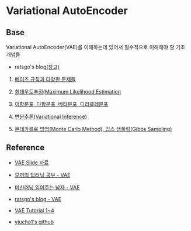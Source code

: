 # Variational AutoEncoder

## Base
Variational AutoEncoder(VAE)를 이해하는데 있어서 필수적으로 이해해야 할 기초 개념들
  - ratsgo's blog[(참고)](https://ratsgo.github.io/)
 
1. [베이즈 규칙과 다양한 문제들](https://ratsgo.github.io/statistics/2017/07/01/bayes/) 
 
2. [최대우도추정(Maximum Likelihood Estimation](https://ratsgo.github.io/statistics/2017/09/23/MLE/)

3. [이항분포, 다항분포, 베타분포, 디리클레분포](https://ratsgo.github.io/statistics/2017/05/28/binomial/)

4. [변분추론(Variational Inference)](https://ratsgo.github.io/generative%20model/2017/12/19/vi/)

5. [몬테카를로 방법(Monte Carlo Method), 깁스 샘플링(Gibbs Sampling)](https://ratsgo.github.io/statistics/2017/05/31/gibbs/)

## Reference

- [VAE Slide 자료](https://www.slideshare.net/ssuser06e0c5/variational-autoencoder-76552518)

- [모끼의 딥러닝 공부 - VAE](https://ahjeong.tistory.com/2)

- [머신러닝 읽어주는 남자 - VAE](https://perpetual.tistory.com/85)

- [ratsgo's blog - VAE](https://ratsgo.github.io/generative%20model/2018/01/27/VAE/)

- [VAE Tutorial 1~4](https://dnddnjs.github.io/paper/2018/06/19/vae/)

- [yjucho1's github](https://github.com/yjucho1/articles/blob/master/VAE/README.md)
